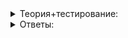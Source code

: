 <details>  
<summary>Теория+тестирование:</summary>

# Деструкторы и время жизни объекта

В прошлых уроках вы научились работать с конструктором — особым методом класса. Его основная задача — инициализация объекта, после которой все поля объекта находятся в согласованном состоянии. Конструктор объекта вызывается один раз — в тот момент, когда объявляется переменная класса:

```cpp
// В момент объявления переменной вызывается конструктор класса string
string name = "Hello"s;

```

На протяжении всей жизни объекта мы можем с ним взаимодействовать через публичные методы класса. Каждый вызов публичного метода может переводить объект в новое состояние, изменяя значения его полей, либо оставлять объект в прежнем состоянии. Методы, которые не влияют на состояние объекта, мы объявляем константными. Константные методы гарантируют, что состояние объекта при их вызове не изменится. Это позволяет вызывать их у константных объектов.

Но объекты программы не живут вечно. Рано или поздно их жизнь подходит к концу. Поэтому у класса есть ещё один специальный метод — деструктор.

### Знакомство с деструктором

Деструктор автоматически вызывается в конце жизни объекта. Имя деструктора совпадает с именем класса. Разница в том, что перед именем деструктора ставится символ  `~`  (тильда), а параметры не указываются:

```cpp
class SomeClass {
public:
    // Это деструктор
    ~SomeClass() {
    }
};

```

У класса бывает несколько конструкторов, задающих различные способы инициализации объекта. Но деструктор у класса может быть только один. Основная задача деструктора — освободить ресурсы, которые объект использовал на протяжении цикла жизни. Например:

-   освободить память, динамически выделяемую с использованием низкоуровневых функций языка или операционной системы;
-   закрыть открытые файлы и сетевые соединения.

Знакомые вам классы стандартных контейнеров  `string`,  `vector`,  `map`  и  `set`  динамически запрашивают память у системы, когда вы добавляете в них элементы, и освобождают ее, когда вы элементы удаляете. Деструкторы этих коллекций освобождают память от оставшихся элементов, которые вы не удалили явно:

```cpp
int main() {
    vector<int> strings;
    for (int i = 0; i < 100; ++i) {
        strings.push_back(i);
    }
}

```

Здесь в  `vector`  добавили сотню элементов. Но беспокоиться о том, чтобы освободить занимаемую ими память, не стó‎ит. Деструктор класса  `vector`  будет вызван автоматически и сделает это за нас.

Писать собственный деструктор при повседневном программировании на C++ нужно довольно редко, особенно если пользуетесь классами стандартной библиотеки C++ и других популярных библиотек вроде  [boost](http://boost.org/). Эти библиотеки созданы опытными программистами и предоставляют удобные классы, которые автоматизируют управление памятью и другими ресурсами.

Свой деструктор понадобится при разработке классов, использующих низкоуровневые функции операционной системы и компоненты, написанные на других языках. В следующих спринтах вы встретитесь с подобными задачами.

### Время жизни объекта

Чтобы узнать, в какой момент вызывается деструктор, рассмотрим класс  `Greeter`, выводящий сообщения в своём конструкторе и деструкторе:

```cpp
class Greeter {
public:
    Greeter(const string& name)
        : name_(name) 
    {
        cout << "Hello, "s << name_ << "!"s << endl;
    }

    ~Greeter() {
        // Поля класса внутри деструктора еще не уничтожены, и к ним можно обращаться
        cout << "Goodbye, "s << name_ << "!"s << endl;
    }
private:
    string name_;
};

```

Создадим этот объект внутри цикла по массиву имён:

```cpp
int main() {
    vector<string> names = {
        "Ivan"s,
        "Vladimir"s,
    };
    for (const string& name : names) {
        cout << "Begin"s << endl;
        Greeter greeter(name);
        cout << "End"s << endl;
    }
}

```

Запустим программу и увидим следующее:

```
Begin
Hello, Ivan!
End
Goodbye, Ivan!
Begin
Hello, Vladimir!
End
Goodbye, Vladimir!

```

В начале каждой итерации цикла  `for`  выведется текст  `Begin`. Затем будет вызван конструктор по умолчанию, выводящий приветствие. Потом выведется текст  `End`, и только после последней инструкции будет вызван деструктор, выводящий прощание. На следующей итерации цикла процесс повторится снова.

Итак, в C++ для деинициализации используется деструктор — метод класса, вызываемый в конце жизненного цикла объекта. Время жизни переменной в C++ ограничено блоком, внутри которого она объявлена. При выходе из блока происходит вызов деструкторов объявленных в нём переменных. Деструкторы объектов вызываются в порядке, обратном конструированию объектов.

В других ситуациях — например, для полей класса или глобальных переменных — порядок и время вызова конструкторов и деструкторов можно выяснить самостоятельно. Просто напишите класс с выводом в конструкторе и деструкторе.Теперь изменим код функции  `main`, добавив в него ветвление:

```cpp
#include <cmath>
#include <iostream>

using namespace std;

/* код класса Greeter */

int main() {
    double n;
    cin >> n;
    
    Greeter greeter1("1"s);
    if (n < 0) {
        cout << n << " is negative"s << endl;
        return 0;
    } else {
        Greeter greeter2("2"s);
        cout << "sqrt("s << n << ") = "s << sqrt(n) << endl;
    }
    Greeter greeter3("3"s);
}

```

Запустим программу и попробуем ввести число -10:

```
**-10**
Hello, 1!
-10 is negative
Goodbye, 1!

```

После ввода отрицательного числа был вызван конструктор класса  `Greeter`, выводящий строчку  `"Hello, 1!".`  Затем поток выполнения попадёт внутрь положительного условия  `if`, где будет выведено сообщение о невозможности извлечения корня. Следом оператор  `return 0`  выполнит выход из функции. На этом время жизни переменной  `greeter1`  закончится, будет вызван её деструктор. Он выведет строку  `Goodbye, 1!`.

Если же запустить программу и ввести неотрицательное число, вывод программы изменится:

```
9
Hello, 1!
Hello, 2!
sqrt(9) = 3
Goodbye, 2!
Hello, 3!
Goodbye, 3!
Goodbye, 1!

```

Поток выполнения программы выглядит так:

ВСТАВИТЬ ИЗОБРАЖЕНИЕ!

Деструктор переменной  `greeter2`  вызван сразу после вывода квадратного корня, то есть при выходе из блока  `else`, ограничивающего область видимости этой переменной. Деструктор переменной  `greeter3`  вызван раньше деструктора  `greeter1`.

В C++ время жизни переменной ограничивается блоком, где она объявлена. При этом переменные, которые в этом блоке объявлены раньше, будут разрушены в последнюю очередь. То есть порядок разрушения объектов обратен порядку их конструирования. Теперь попробуем передать  `Greeter`  в качестве параметра функции:

```cpp
void Fn(Greeter g) {
    Greeter g1("function body"s);
}

int main() {
    Fn({"function parameter"s});
}

```

Вывод программы:

```
Hello, function parameter!
Hello, function body!
Goodbye, function body!
Goodbye, function parameter!

```

При вызове функции  `Fn`  будет сконструирован объект  `Greeter`  и передан в качестве аргумента функции. Его время жизни будет дольше времени жизни объекта, объявленного внутри тела функции. Опять-таки, объект, созданный раньше, будет разрушен позже.

Похожая картина будет наблюдаться и при возврате из функции. Рассмотрим вызов функции, возвращающей объект  `Greeter`.

```cpp
Greeter ReturnGreeter() {
    return {"result"s};
}

int main() {
    Greeter result = ReturnGreeter();
    Greeter body("body"s);
}

```

Вывод программы:

```
Hello, result!
Hello, body!
Goodbye, body!
Goodbye, result!

```

Сначала будет создан объект  `Greeter`  и возвращён из функции, затем он будет сохранен переменной  `result`, до того как будет создана переменная  `body`. И снова разрушение этих объектов произойдёт в противоположном порядке.Теперь попробуем просто вызвать  `ReturnGreeter`, но не будем сохранять результат ни в какой переменной:

```cpp
Greeter ReturnGreeter() {
    return {"result"s};
}

int main() {
    ReturnGreeter();
    Greeter body("body"s);
}

```

В этот раз вывод программы изменится:

```
Hello, result!
Goodbye, result!
Hello, body!
Goodbye, body!

```

В отличие от предыдущего примера мы не сохранили результат вызова функции в переменной. Теперь у возвращённого временного объекта нет имени, по которому к нему можно обратиться, поэтому он будет разрушен сразу после окончания инструкции вызова  `ReturnGreeter();`.

----------

### Задание для храбрых сердцем

Определите время жизни глобальных переменных и сравните его со временем выполнения функции  `main`. В каком порядке происходит инициализация и деинициализация глобальных переменных?

----------

----------

Подсказка: объявите несколько переменных типа  `Greeter`  вне тела функции main и внутри нее и проанализируйте выходные данные программы. Сделайте выводы.

----------

----------

### Задание для ещё более храбрых сердцем

Определите время жизни и порядок инициализации и деинициализации полей классов и структур. Сравните время жизни полей класса со временем выполнения тела конструктора и деструктора.

Как влияет порядок перечисления полей в списке инициализации конструктора на последовательность вызова их конструкторов и деструкторов?

Как влияет порядок объявления полей внутри класса на последовательность вызова их конструкторов и деструкторов?

----------

Подсказка: объявите класс с несколькими полями типа  `Greeter`, инициализированными различными строками. Проанализируйте, как меняется или не меняется вывод программы при изменении порядка объявления полей внутри класса и их перечислении в списке инициализации конструктора.

</details>  


<details>  
<summary>Ответы:</summary>

# Ответы на задания

Что выведет в output следующая программа? Введите ответ без пробелов.

```cpp
#include <iostream>
#include <string>

using namespace std;

class Cat {
public:
    Cat(const string& name)
        : name_(name) {
        cout << "c-"s << name_;
    }
    void Meow() const {
        cout << "-meow-"s;
    }
    ~Cat() {
        cout << "d-"s << name_;
    }
private:
    string name_;
};

int main() {
    Cat cat("tom"s);
    cat.Meow();
}

```

----------

с-tom-meow-d-tom

----------

Что выведет следующая программа? Введите ответ в одну строку без пробелов:

```cpp
#include <iostream>
#include <string>

using namespace std;

class Fruit {
public:
    Fruit(const string& name)
        : name_(name) {
        cout << "+"s << name_;
    }
    ~Fruit() {
        cout << "-"s << name_;
    }
private:
    string name_;
};

int main() {
    Fruit mango{"mango"s};

    for (string s : {"apple"s, "banana"s}) {
        Fruit fruit{s};
        if (s.length() % 2 == 0) {
            Fruit another_fruit{s};
            cout << "?"s;
        }
        cout << "!"s;
    }
}

```

----------

+mango+apple!-apple+banana+banana?-banana!-banana-mango

----------

Что выведет следующая программа? Введите ответ в одну строчку без пробелов.

```cpp
#include <iostream>
#include <string>

using namespace std;

class Tree {
public:
    Tree() {
        cout << "+tree"s;
    }
    ~Tree() {
        cout << "-tree"s;
    }
};

class House {
public:
    House() {
        cout << "+house"s;
    }
    ~House() {
        cout << "-house"s;
    }
};

House BuildHouse(Tree tree) {
    return House{};
}

int main() {
    House house = BuildHouse({});
    cout << "~life"s;
}

```

----------

+tree+house-tree~life-house

</details>  
